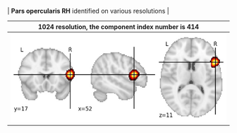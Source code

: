 


| **Pars opercularis RH** identified on various resolutions |

| 1024 resolution, the component index number is 414|  
|:---:|  
| ![Component 1024](../1024/final/414.jpg "From component 1024: Pars opercularis RH") |